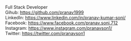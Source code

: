 Full Stack Developer <br>
Gihub: https://github.com/pranav1999 <br>
LinkedIn: https://www.linkedin.com/in/pranav-kumar-soni/ <br>
Facebook: https://www.facebook.com/pranav.soni.712 <br>
Instagram: https://www.instagram.com/pranavson1/ <br>
Twitter: https://twitter.com/pranavson1 <br>

